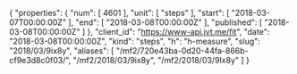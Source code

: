 {
  "properties": {
    "num": [
      4601
    ],
    "unit": [
      "steps"
    ],
    "start": [
      "2018-03-07T00:00:00Z"
    ],
    "end": [
      "2018-03-08T00:00:00Z"
    ],
    "published": [
      "2018-03-08T00:00:00Z"
    ]
  },
  "client_id": "https://www-api.jvt.me/fit",
  "date": "2018-03-08T00:00:00Z",
  "kind": "steps",
  "h": "h-measure",
  "slug": "2018/03/9ix8y",
  "aliases": [
    "/mf2/720e43ba-0d20-44fa-866b-cf9e3d8c0f03/",
    "/mf2/2018/03/9ix8y",
    "/mf2/2018/03/9Ix8y"
  ]
}
